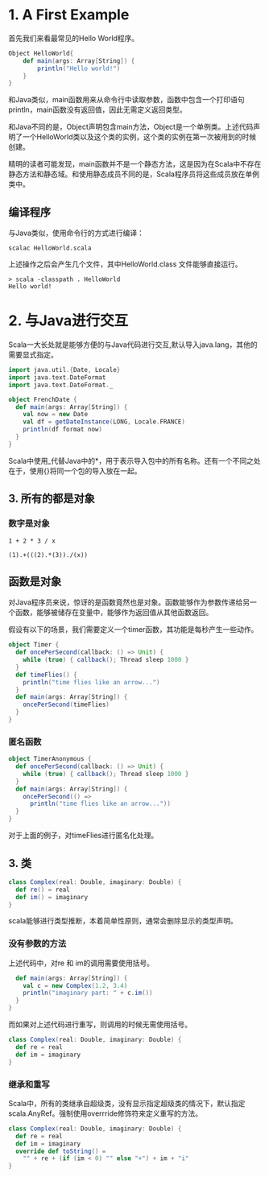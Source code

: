 # 1. A First Example

首先我们来看最常见的Hello World程序。

```scala
Object HelloWorld{
    def main(args: Array[String]) {
        println("Hello world!")
    }
}
```

和Java类似，main函数用来从命令行中读取参数，函数中包含一个打印语句println，main函数没有返回值，因此无需定义返回类型。

和Java不同的是，Object声明包含main方法，Object是一个单例类。上述代码声明了一个HelloWorld类以及这个类的实例，这个类的实例在第一次被用到的时候创建。

精明的读者可能发现，main函数并不是一个静态方法，这是因为在Scala中不存在静态方法和静态域。和使用静态成员不同的是，Scala程序员将这些成员放在单例类中。

## 编译程序

与Java类似，使用命令行的方式进行编译：

```
scalac HelloWorld.scala
```

上述操作之后会产生几个文件，其中HelloWorld.class 文件能够直接运行。

```
> scala -classpath . HelloWorld
Hello world!
```

# 2. 与Java进行交互

Scala一大长处就是能够方便的与Java代码进行交互,默认导入java.lang，其他的需要显式指定。

```scala
import java.util.{Date, Locale}
import java.text.DateFormat
import java.text.DateFormat._

object FrenchDate {
  def main(args: Array[String]) {
    val now = new Date
    val df = getDateInstance(LONG, Locale.FRANCE)
    println(df format now)
  }
}

```

Scala中使用_代替Java中的*，用于表示导入包中的所有名称。还有一个不同之处在于，使用{}将同一个包的导入放在一起。

## 3. 所有的都是对象

### 数字是对象

```
1 + 2 * 3 / x

(1).+(((2).*(3))./(x))
```

## 函数是对象

对Java程序员来说，惊讶的是函数竟然也是对象。函数能够作为参数传递给另一个函数，能够被储存在变量中，能够作为返回值从其他函数返回。

假设有以下的场景，我们需要定义一个timer函数，其功能是每秒产生一些动作。

```scala
object Timer {
  def oncePerSecond(callback: () => Unit) {
    while (true) { callback(); Thread sleep 1000 }
  }
  def timeFlies() {
    println("time flies like an arrow...")
  }
  def main(args: Array[String]) {
    oncePerSecond(timeFlies)
  }
}
```

### 匿名函数

```scala
object TimerAnonymous {
  def oncePerSecond(callback: () => Unit) {
    while (true) { callback(); Thread sleep 1000 }
  }
  def main(args: Array[String]) {
    oncePerSecond(() =>
      println("time flies like an arrow..."))
  }
}
```

对于上面的例子，对timeFlies进行匿名化处理。

## 3. 类

```scala
class Complex(real: Double, imaginary: Double) {
  def re() = real
  def im() = imaginary
}
```

scala能够进行类型推断，本着简单性原则，通常会删除显示的类型声明。

### 没有参数的方法

上述代码中，对re 和 im的调用需要使用括号。

```scala
  def main(args: Array[String]) {
    val c = new Complex(1.2, 3.4)
    println("imaginary part: " + c.im())
  }
}
```

而如果对上述代码进行重写，则调用的时候无需使用括号。

```scala
class Complex(real: Double, imaginary: Double) {
  def re = real
  def im = imaginary
}
```

### 继承和重写

Scala中，所有的类继承自超级类，没有显示指定超级类的情况下，默认指定scala.AnyRef。强制使用overrride修饰符来定义重写的方法。

```scala
class Complex(real: Double, imaginary: Double) {
  def re = real
  def im = imaginary
  override def toString() =
    "" + re + (if (im < 0) "" else "+") + im + "i"
}
```

